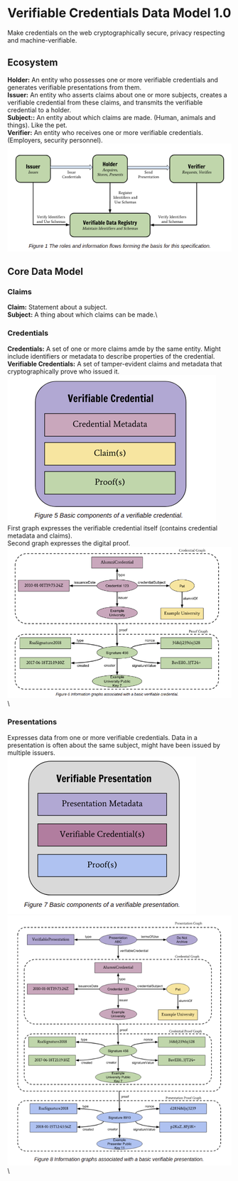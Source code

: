 # Verifiable Credentials Data Model 1.0
Make credentials on the web cryptographically secure, privacy respecting and machine-verifiable.

## Ecosystem
**Holder:** An entity who possesses one or more verifiable credentials and generates verifiable presentations from them.\
**Issuer:** An entity who asserts claims about one or more subjects, creates a verifiable credential from these claims, and transmits the verifiable credential to a holder.\
**Subject::** An entity about which claims are made. (Human, animals and things). Like the pet.\
**Verifier:** An entity who receives one or more verifiable credentials. (Employers, security personnel).\
![Ecosystem Roles](/Ecosystem1.png)

## Core Data Model
### Claims
**Claim:** Statement about a subject.\
**Subject:** A thing about which claims can be made.\
### Credentials
**Credentials:** A set of one or more claims amde by the same entity. Might include identifiers or metadata to describe properties of the credential.\
**Verifiable Credentials:** A set of tamper-evident claims and metadata that cryptographically prove who issued it.\
![Verifiable Credential Comp](/VerifiableCred.png)\
First graph expresses the verifiable credential itself (contains credential metadata and claims).\
Second graph expresses the digital proof.\
![Complete Verifiable Credential Comp](/CompleteVeriCred.png)\
### Presentations
Expresses data from one or more verifiable credentials. Data in a presentation is often about the same subject, might have been issued by multiple issuers.
![Presentation](/Presentations.png)\
![Presentation Graph](/PresentationGraph.png)\
